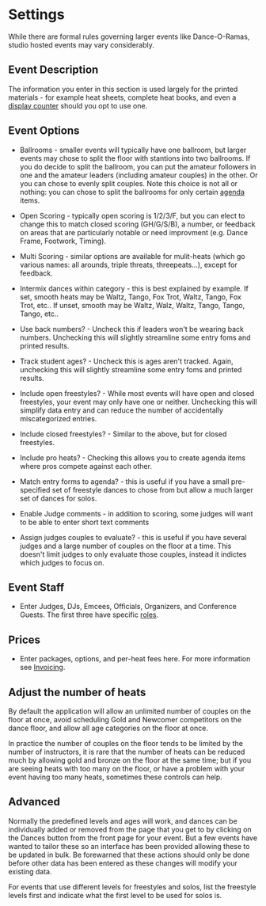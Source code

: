 # Settings

While there are formal rules governing larger events like Dance-O-Ramas, studio hosted events may vary considerably.

## Event Description

The information you enter in this section is used largely for the printed materials - for example heat sheets, complete heat books, and even a [display counter](./Counter) should you opt to use one.

## Event Options

* Ballrooms - smaller events will typically have one ballroom, but larger events may chose to split the floor with stantions into two ballrooms.  If you do decide to split the ballroom, you can put the amateur followers in one and the amateur leaders (including amateur couples) in the other.  Or you can chose to evenly split couples.  Note this choice is not all or nothing: you can chose to split the ballrooms for only certain [agenda](./Agenda) items.

* Open Scoring - typically open scoring is 1/2/3/F, but you can elect to change this to match closed scoring (GH/G/S/B), a
number, or feedback on areas that are particularly notable or need improvment (e.g. Dance Frame, Footwork, Timing).

* Multi Scoring - similar options are available for mulit-heats (which go various names: all arounds, triple threats, threepeats...), except for feedback.

* Intermix dances within category - this is best explained by example.  If set, smooth heats may be Waltz, Tango, Fox Trot, Waltz, Tango, Fox Trot, etc..  If unset, smooth may be Waltz, Walz, Waltz, Tango, Tango, Tango, etc..

* Use back numbers? - Uncheck this if leaders won't be wearing back numbers.  Unchecking this will slightly streamline some entry foms and printed results.

* Track student ages? - Uncheck this is ages aren't tracked.  Again, unchecking this will slightly streamline some entry foms and printed results.

* Include open freestyles? - While most events will have open and closed freestyles, your event may only have one or neither.  Unchecking this will simplify data entry and can reduce the number of accidentally miscategorized entries.

* Include closed freestyles? - Similar to the above, but for closed freestyles.

* Include pro heats? - Checking this allows you to create agenda items where pros compete against each other.

* Match entry forms to agenda? - this is useful if you have a small pre-specified set of freestyle dances to chose from but allow a much larger set of dances for solos.

* Enable Judge comments - in addition to scoring, some judges will want to be able to enter short text comments

* Assign judges couples to evaluate? - this is useful if you have several judges and a large number of couples on the floor at a time.  This doesn't limit judges to only evaluate those couples, instead it indictes which judges to focus on.

## Event Staff

* Enter Judges, DJs, Emcees, Officials, Organizers, and Conference Guests.  The first three have specific [roles](../#roles).

## Prices

* Enter packages, options, and per-heat fees here.  For more information see [Invoicing](./Invoicing).

## Adjust the number of heats

By default the application will allow an unlimited number of couples on the floor at once, avoid scheduling Gold and Newcomer competitors on the dance floor, and allow all age categories on the floor at once.

In practice the number of couples on the floor tends to be limited by the number of instructors, it is rare that the number of heats can be reduced much by allowing gold and bronze on the floor at the same time; but if you are seeing heats with too many on the floor, or have a problem with your event having too many heats, sometimes these controls can help.

## Advanced

Normally the predefined levels and ages will work, and dances can be individually added or
removed from the page that you get to by clicking on the Dances button from the front page for your event.  But a few events have wanted to tailor these so an interface has been provided
allowing these to be updated in bulk.  Be forewarned that these actions should only be done before other data has been entered as these changes will modify your existing data.

For events that use different levels for freestyles and solos, list the freestyle levels first and indicate what the first level to be used for solos is.
